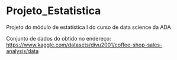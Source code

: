 # Projeto_Estatistica
Projeto do módulo de estatística I do curso de data science da ADA

Conjunto de dados do obtido no endereço:
https://www.kaggle.com/datasets/divu2001/coffee-shop-sales-analysis/data


